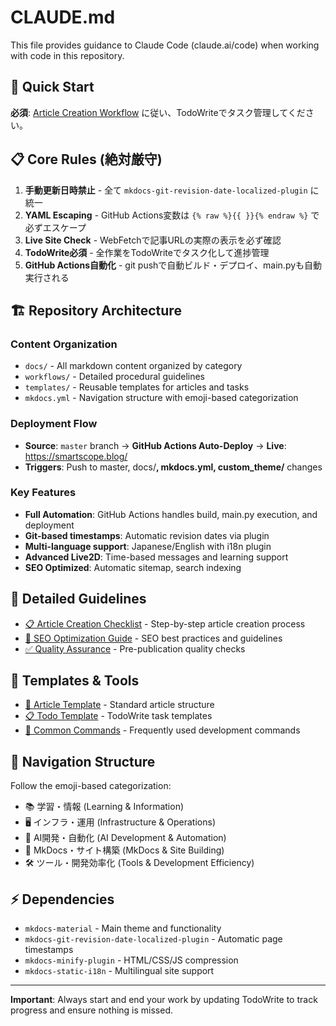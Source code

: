 # CLAUDE.md

This file provides guidance to Claude Code (claude.ai/code) when working with code in this repository.

## 🚀 Quick Start

**必須**: [Article Creation Workflow](./workflows/article-creation-checklist.md) に従い、TodoWriteでタスク管理してください。

## 📋 Core Rules (絶対厳守)

1. **手動更新日時禁止** - 全て `mkdocs-git-revision-date-localized-plugin` に統一
2. **YAML Escaping** - GitHub Actions変数は `{% raw %}{{ }}{% endraw %}` で必ずエスケープ
3. **Live Site Check** - WebFetchで記事URLの実際の表示を必ず確認
4. **TodoWrite必須** - 全作業をTodoWriteでタスク化して進捗管理
5. **GitHub Actions自動化** - git pushで自動ビルド・デプロイ、main.pyも自動実行される

## 🏗️ Repository Architecture

### Content Organization
- `docs/` - All markdown content organized by category
- `workflows/` - Detailed procedural guidelines  
- `templates/` - Reusable templates for articles and tasks
- `mkdocs.yml` - Navigation structure with emoji-based categorization

### Deployment Flow
- **Source**: `master` branch → **GitHub Actions Auto-Deploy** → **Live**: https://smartscope.blog/
- **Triggers**: Push to master, docs/**, mkdocs.yml, custom_theme/** changes

### Key Features
- **Full Automation**: GitHub Actions handles build, main.py execution, and deployment
- **Git-based timestamps**: Automatic revision dates via plugin
- **Multi-language support**: Japanese/English with i18n plugin
- **Advanced Live2D**: Time-based messages and learning support
- **SEO Optimized**: Automatic sitemap, search indexing

## 📁 Detailed Guidelines

- [📋 Article Creation Checklist](./workflows/article-creation-checklist.md) - Step-by-step article creation process
- [🎯 SEO Optimization Guide](./workflows/seo-optimization.md) - SEO best practices and guidelines  
- [✅ Quality Assurance](./workflows/quality-assurance.md) - Pre-publication quality checks

## 🔧 Templates & Tools

- [📝 Article Template](./templates/article-template.md) - Standard article structure
- [📋 Todo Template](./templates/todo-template.json) - TodoWrite task templates
- [🚀 Common Commands](./workflows/common-commands.md) - Frequently used development commands

## 🎯 Navigation Structure

Follow the emoji-based categorization:
- 📚 学習・情報 (Learning & Information)
- 🖥️ インフラ・運用 (Infrastructure & Operations) 
- 🤖 AI開発・自動化 (AI Development & Automation)
- 📘 MkDocs・サイト構築 (MkDocs & Site Building)
- 🛠️ ツール・開発効率化 (Tools & Development Efficiency)

## ⚡ Dependencies

- `mkdocs-material` - Main theme and functionality
- `mkdocs-git-revision-date-localized-plugin` - Automatic page timestamps
- `mkdocs-minify-plugin` - HTML/CSS/JS compression
- `mkdocs-static-i18n` - Multilingual site support

---

**Important**: Always start and end your work by updating TodoWrite to track progress and ensure nothing is missed.
